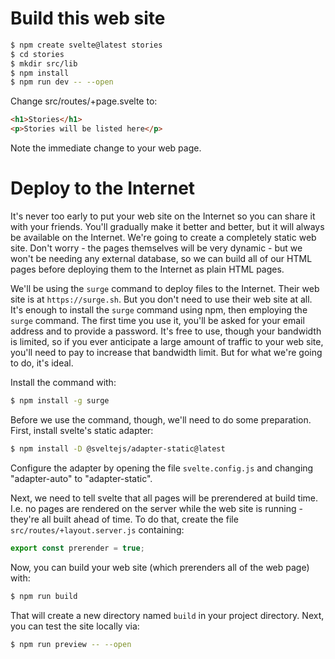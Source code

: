 Build this web site
===================

```bash
$ npm create svelte@latest stories
$ cd stories
$ mkdir src/lib
$ npm install
$ npm run dev -- --open
```

Change src/routes/+page.svelte to:

```html
<h1>Stories</h1>
<p>Stories will be listed here</p>
```

Note the immediate change to your web page.

Deploy to the Internet
======================

It's never too early to put your web site on the Internet
so you can share it with your friends. You'll gradually
make it better and better, but it will always be
available on the Internet. We're going to create a
completely static web site. Don't worry - the pages themselves
will be very dynamic - but we won't be needing any external
database, so we can build all of our HTML pages before
deploying them to the Internet as plain HTML pages.

We'll be using the `surge` command to deploy files to the
Internet. Their web site is at `https://surge.sh`. But you
don't need to use their web site at all. It's enough to install
the `surge` command using npm, then employing the `surge`
command. The first time you use it, you'll be asked for your
email address and to provide a password. It's free to use,
though your bandwidth is limited, so if you ever anticipate
a large amount of traffic to your web site, you'll need to
pay to increase that bandwidth limit. But for what we're going
to do, it's ideal.

Install the command with:

```bash
$ npm install -g surge
```

Before we use the command, though, we'll need to do some
preparation. First, install svelte's static adapter:

```bash
$ npm install -D @sveltejs/adapter-static@latest
```

Configure the adapter by opening the file `svelte.config.js`
and changing "adapter-auto" to "adapter-static".

Next, we need to tell svelte that all pages will be prerendered
at build time. I.e. no pages are rendered on the server while
the web site is running - they're all built ahead of time. To do
that, create the file `src/routes/+layout.server.js` containing:

```js
export const prerender = true;
```

Now, you can build your web site (which prerenders all of
the web page) with:

```bash
$ npm run build
```

That will create a new directory named `build` in your project
directory. Next, you can test the site locally via:

```bash
$ npm run preview -- --open
```

